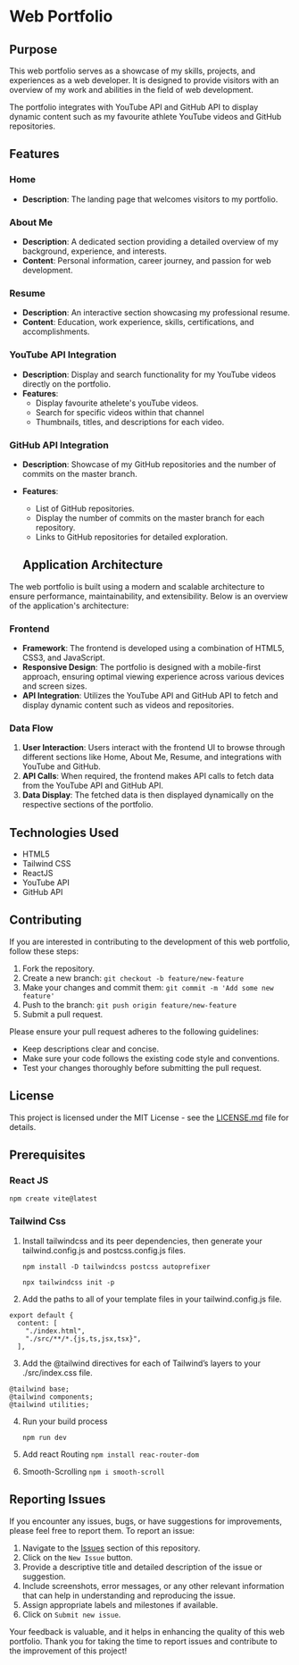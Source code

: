 # Web Portfolio

## Purpose

This web portfolio serves as a showcase of my skills, projects, and experiences as a web developer. It is designed to provide visitors with an overview of my work and abilities in the field of web development.

The portfolio integrates with YouTube API and GitHub API to display dynamic content such as my favourite athlete YouTube videos and GitHub repositories.

## Features

### Home

- **Description**: The landing page that welcomes visitors to my portfolio.

### About Me

- **Description**: A dedicated section providing a detailed overview of my background, experience, and interests.
- **Content**: Personal information, career journey, and passion for web development.

### Resume

- **Description**: An interactive section showcasing my professional resume.
- **Content**: Education, work experience, skills, certifications, and accomplishments.

### YouTube API Integration

- **Description**: Display and search functionality for my YouTube videos directly on the portfolio.
- **Features**:
  - Display favourite athelete's youTube videos.
  - Search for specific videos within that channel
  - Thumbnails, titles, and descriptions for each video.

### GitHub API Integration

- **Description**: Showcase of my GitHub repositories and the number of commits on the master branch.
- **Features**:
  - List of GitHub repositories.
  - Display the number of commits on the master branch for each repository.
  - Links to GitHub repositories for detailed exploration.

  ## Application Architecture

The web portfolio is built using a modern and scalable architecture to ensure performance, maintainability, and extensibility. Below is an overview of the application's architecture:

### Frontend

- **Framework**: The frontend is developed using a combination of HTML5, CSS3, and JavaScript.
- **Responsive Design**: The portfolio is designed with a mobile-first approach, ensuring optimal viewing experience across various devices and screen sizes.
- **API Integration**: Utilizes the YouTube API and GitHub API to fetch and display dynamic content such as videos and repositories.
  
### Data Flow

1. **User Interaction**: Users interact with the frontend UI to browse through different sections like Home, About Me, Resume, and integrations with YouTube and GitHub.
2. **API Calls**: When required, the frontend makes API calls to fetch data from the YouTube API and GitHub API.
3. **Data Display**: The fetched data is then displayed dynamically on the respective sections of the portfolio.

## Technologies Used

- HTML5
- Tailwind CSS
- ReactJS
- YouTube API
- GitHub API

## Contributing

If you are interested in contributing to the development of this web portfolio, follow these steps:

1. Fork the repository.
2. Create a new branch: `git checkout -b feature/new-feature`
3. Make your changes and commit them: `git commit -m 'Add some new feature'`
4. Push to the branch: `git push origin feature/new-feature`
5. Submit a pull request.

Please ensure your pull request adheres to the following guidelines:

- Keep descriptions clear and concise.
- Make sure your code follows the existing code style and conventions.
- Test your changes thoroughly before submitting the pull request.

## License

This project is licensed under the MIT License - see the [LICENSE.md](LICENSE.md) file for details.


## Prerequisites
### React JS
`npm create vite@latest`

### Tailwind Css
1) Install tailwindcss and its peer dependencies, then generate your tailwind.config.js and postcss.config.js files.

    `npm install -D tailwindcss postcss autoprefixer`

    `npx tailwindcss init -p`

2) Add the paths to all of your template files in your tailwind.config.js file.

```
export default {
  content: [
    "./index.html",
    "./src/**/*.{js,ts,jsx,tsx}",
  ],

```

3) Add the @tailwind directives for each of Tailwind’s layers to your ./src/index.css file.

```
@tailwind base;
@tailwind components;
@tailwind utilities;
```

4) Run your build process

    `npm run dev`

5) Add react Routing
    `npm install reac-router-dom`


6) Smooth-Scrolling
    `npm i smooth-scroll`

## Reporting Issues

If you encounter any issues, bugs, or have suggestions for improvements, please feel free to report them. To report an issue:

1. Navigate to the [Issues](https://github.com/YourUsername/YourRepositoryName/issues) section of this repository.
2. Click on the `New Issue` button.
3. Provide a descriptive title and detailed description of the issue or suggestion.
4. Include screenshots, error messages, or any other relevant information that can help in understanding and reproducing the issue.
5. Assign appropriate labels and milestones if available.
6. Click on `Submit new issue`.

Your feedback is valuable, and it helps in enhancing the quality of this web portfolio. Thank you for taking the time to report issues and contribute to the improvement of this project!
